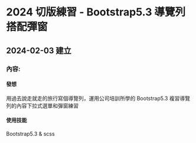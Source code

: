 # 2024 切版練習 - Bootstrap5.3 導覽列搭配彈窗
## 2024-02-03 建立

### 內容:
#### 發想
用過去說走就走的旅行寫個導覽列，運用公司培訓所學的 Bootstrap5.3 複習導覽列的內容下拉式選單和彈窗練習

#### 使用技能
Bootstrap5.3 & scss
